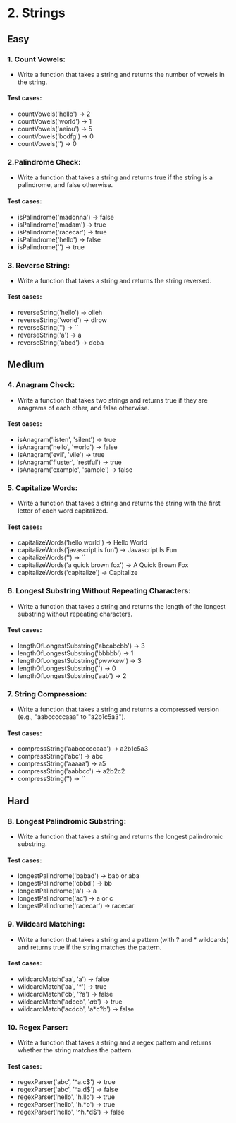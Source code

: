 # 2. Strings

## Easy

### 1. Count Vowels:

* Write a function that takes a string and returns the number of vowels in the string.

#### Test cases:
* countVowels('hello') -> 2
* countVowels('world') -> 1
* countVowels('aeiou') -> 5
* countVowels('bcdfg') -> 0
* countVowels('') -> 0

### 2.Palindrome Check:

* Write a function that takes a string and returns true if the string is a palindrome, and false otherwise.

#### Test cases:
* isPalindrome('madonna') -> false
* isPalindrome('madam') -> true
* isPalindrome('racecar') -> true
* isPalindrome('hello') -> false
* isPalindrome('') -> true

### 3. Reverse String:

* Write a function that takes a string and returns the string reversed.

#### Test cases:
* reverseString('hello') -> olleh
* reverseString('world') -> dlrow
* reverseString('') -> ``
* reverseString('a') -> a
* reverseString('abcd') -> dcba

## Medium

### 4. Anagram Check:

* Write a function that takes two strings and returns true if they are anagrams of each other, and false otherwise.

#### Test cases:
* isAnagram('listen', 'silent') -> true
* isAnagram('hello', 'world') -> false
* isAnagram('evil', 'vile') -> true
* isAnagram('fluster', 'restful') -> true
* isAnagram('example', 'sample') -> false

### 5. Capitalize Words:

* Write a function that takes a string and returns the string with the first letter of each word capitalized.

#### Test cases:
* capitalizeWords('hello world') -> Hello World
* capitalizeWords('javascript is fun') -> Javascript Is Fun
* capitalizeWords('') -> ``
* capitalizeWords('a quick brown fox') -> A Quick Brown Fox
* capitalizeWords('capitalize') -> Capitalize

### 6. Longest Substring Without Repeating Characters:

* Write a function that takes a string and returns the length of the longest substring without repeating characters.

#### Test cases:
* lengthOfLongestSubstring('abcabcbb') -> 3
* lengthOfLongestSubstring('bbbbb') -> 1
* lengthOfLongestSubstring('pwwkew') -> 3
* lengthOfLongestSubstring('') -> 0
* lengthOfLongestSubstring('aab') -> 2

### 7. String Compression:

* Write a function that takes a string and returns a compressed version (e.g., "aabcccccaaa" to "a2b1c5a3").

#### Test cases:
* compressString('aabcccccaaa') -> a2b1c5a3
* compressString('abc') -> abc
* compressString('aaaaa') -> a5
* compressString('aabbcc') -> a2b2c2
* compressString('') -> ``

## Hard

### 8. Longest Palindromic Substring:

* Write a function that takes a string and returns the longest palindromic substring.

#### Test cases:
* longestPalindrome('babad') -> bab or aba
* longestPalindrome('cbbd') -> bb
* longestPalindrome('a') -> a
* longestPalindrome('ac') -> a or c
* longestPalindrome('racecar') -> racecar

### 9. Wildcard Matching:

* Write a function that takes a string and a pattern (with ? and * wildcards) and returns true if the string matches the pattern.

#### Test cases:
* wildcardMatch('aa', 'a') -> false
* wildcardMatch('aa', '*') -> true
* wildcardMatch('cb', '?a') -> false
* wildcardMatch('adceb', '*a*b') -> true
* wildcardMatch('acdcb', 'a*c?b') -> false

### 10. Regex Parser:

* Write a function that takes a string and a regex pattern and returns whether the string matches the pattern.

#### Test cases:
* regexParser('abc', '^a.c$') -> true
* regexParser('abc', '^a.d$') -> false
* regexParser('hello', 'h.llo') -> true
* regexParser('hello', 'h.*o') -> true
* regexParser('hello', '^h.*d$') -> false